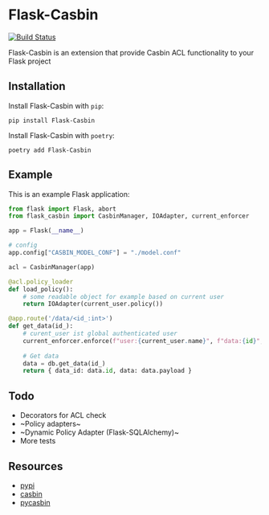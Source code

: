 Flask-Casbin
============

[![Build Status](https://travis-ci.org/daymien/Flask-Casbin.png?branch=master)](https://travis-ci.org/daymien/Flask-Casbin)


Flask-Casbin is an extension that provide Casbin ACL functionality to your Flask project

Installation
------------

Install Flask-Casbin with `pip`:

    pip install Flask-Casbin

Install Flask-Casbin with `poetry`:

    poetry add Flask-Casbin

Example
-------

This is an example Flask application:

```python
from flask import Flask, abort
from flask_casbin import CasbinManager, IOAdapter, current_enforcer

app = Flask(__name__)

# config
app.config["CASBIN_MODEL_CONF"] = "./model.conf"

acl = CasbinManager(app)

@acl.policy_loader
def load_policy():
    # some readable object for example based on current user
    return IOAdapter(current_user.policy())

@app.route('/data/<id_:int>')
def get_data(id_):
    # curent_user ist global authenticated user
    current_enforcer.enforce(f"user:{current_user.name}", f"data:{id}", "read") or abort(401)
    
    # Get data
    data = db.get_data(id_)
    return { data_id: data.id, data: data.payload }

```

Todo
----

* Decorators for ACL check
* ~Policy adapters~
* ~Dynamic Policy Adapter (Flask-SQLAlchemy)~
* More tests

Resources
---------

- [pypi](https://pypi.python.org/pypi/Flask-Casbin)
- [casbin](https://casbin.org/)
- [pycasbin](https://github.com/casbin/pycasbin)
